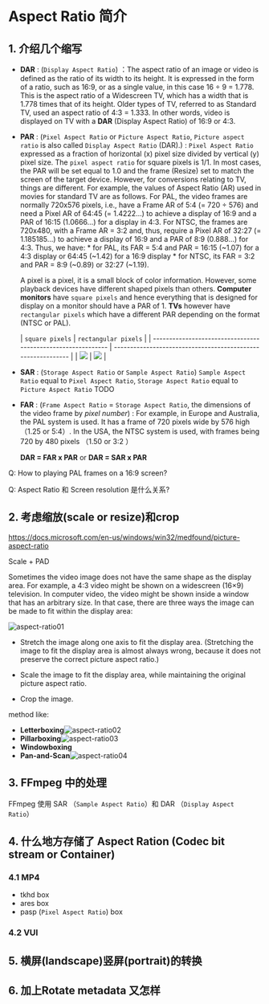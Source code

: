 # Aspect Ratio 简介

## 1. 介绍几个缩写
- **DAR** : (`Display Aspect Ratio`) ：The aspect ratio of an image or video is defined as the ratio of its  width to its height. It is expressed in the form of a ratio, such as  16:9, or as a single value, in this case 16 ÷ 9 = 1.778. This is the  aspect ratio of a Widescreen TV, which has a width that is 1.778 times  that of its height. Older types of TV, referred to as Standard TV, used  an aspect ratio of 4:3 = 1.333. In other words, video is displayed on TV with a **DAR** (Display Aspect Ratio) of 16:9 or 4:3. 

- **PAR** : (`Pixel Aspect Ratio` or `Picture Aspect Ratio`, `Picture aspect ratio` is also called `Display Aspect Ratio` (DAR).) :  `Pixel Aspect Ratio` expressed as a fraction of horizontal (x) pixel size divided by vertical (y) pixel size. The `pixel aspect ratio` for square pixels is 1/1. In most cases, the PAR will be set equal to 1.0 and the frame (Resize)  set to match the screen of the target device. However, for conversions  relating to TV, things are different. For example, the values of Aspect  Ratio (AR) used in movies for standard TV are as follows. For PAL, the video frames are normally 720x576 pixels, i.e., have a  Frame AR of 5:4 (= 720 ÷ 576) and need a Pixel AR of 64:45 (= 1.4222...) to achieve a display of 16:9 and a PAR of 16:15 (1.0666...) for a  display in 4:3. For NTSC, the frames are 720x480, with a Frame AR = 3:2  and, thus, require a Pixel AR of 32:27 (= 1.185185...) to achieve a  display of 16:9 and a PAR of 8:9 (0.888...) for 4:3. Thus, we have:
   \* for PAL, its FAR = 5:4 and PAR = 16:15 (~1.07) for a 4:3 display or 64:45 (~1.42) for a 16:9 display
   \* for NTSC, its FAR = 3:2 and PAR = 8:9 (~0.89) or 32:27 (~1.19).

  A pixel is a pixel, it is a small block of color information. However, some playback devices have different shaped pixels than others. **Computer monitors** have `square pixels` and hence everything that is designed for display on a monitor should have a PAR of 1. **TVs** however have `rectangular pixels` which have a different PAR depending on the format (NTSC or PAL).
  
  
  | `square pixels`                                                | `rectangular pixels`                                         |
| ------------------------------------------------------------ | ------------------------------------------------------------ |
  | ![](/home/barry/Sources/ffmpeg_build/images/220px-PAR-1to1.svg.png) | ![](/home/barry/Sources/ffmpeg_build/images/220px-PAR-2to1.svg.png) |


- **SAR** : (`Storage Aspect Ratio` or `Sample Aspect Ratio`) `Sample Aspect Ratio` equal to `Pixel Aspect Ratio`, `Storage Aspect Ratio` equal to `Picture Aspect Ratio` TODO

- **FAR** : (`Frame Aspect Ratio` = `Storage Aspect Ratio`, the dimensions of the video frame by *pixel number*) : For example, in Europe and Australia, the PAL system is used. It has a  frame of 720 pixels wide by 576 high（1.25 or 5:4）. In the USA, the NTSC system is  used, with frames being 720 by 480 pixels （1.50 or 3:2 ）

  **DAR = FAR x PAR** or **DAR = SAR x PAR**

Q:  How to playing PAL frames on a 16:9 screen?

Q: Aspect Ratio 和 Screen resolution 是什么关系?

## 2. 考虑缩放(scale or resize)和crop

https://docs.microsoft.com/en-us/windows/win32/medfound/picture-aspect-ratio

Scale + PAD

Sometimes the video image does not have the same shape as the display area. For example, a 4:3 video might be shown on a widescreen (16×9)  television. In computer video, the video might be shown inside a window  that has an arbitrary size. In that case, there are three ways the image can be made to fit within the display area:

![aspect-ratio01](/home/barry/Sources/ffmpeg_build/images/aspect-ratio01.png)

- Stretch the image along one axis to fit the display area. (Stretching the image to fit the display area is almost always wrong,  because it does not preserve the correct picture aspect ratio.)

- Scale the image to fit the display area, while maintaining the original picture aspect ratio.

- Crop the image.

method like:

- **Letterboxing**![aspect-ratio02](/home/barry/Sources/ffmpeg_build/images/aspect-ratio02.png)
- **Pillarboxing**![aspect-ratio03](/home/barry/Sources/ffmpeg_build/images/aspect-ratio03.png)
- **Windowboxing**
- **Pan-and-Scan**![aspect-ratio04](/home/barry/Sources/ffmpeg_build/images/aspect-ratio04.png)

## 3. FFmpeg 中的处理

FFmpeg 使用 SAR （`Sample Aspect Ratio`）和 DAR （`Display Aspect Ratio`）

## 4. 什么地方存储了 Aspect Ration (Codec bit stream or Container)

### 4.1 MP4
- tkhd box
- ares box
- pasp  (`Pixel Aspect Ratio`) box

### 4.2 VUI

## 5. 横屏(landscape)竖屏(portrait)的转换

## 6. 加上Rotate metadata 又怎样